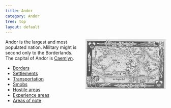 ```yaml
---
title: Andor
category: Andor
tree: top
layout: default
---
```


<img src="/assets/andor.gif" alt="andor map" style="float: right; height: auto; width: 50%; padding-left: 1em;">

Andor is the largest and most populated nation. Military might is second only to the Borderlands.
The capital of Andor is [Caemlyn](settlements/caemlyn).

*  [Borders](borders)
*  [Settlements](settlements)
*  [Transportation](transportation)
*  [Smobs](smobs)
*  [Hostile areas](hostile)
*  [Experience areas](experience)
*  [Areas of note](other)

